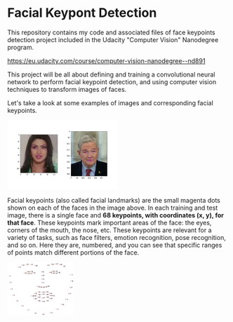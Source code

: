 # Facial Keypont Detection

This repository contains my code and associated files of face keypoints detection project included in the Udacity "Computer Vision" Nanodegree program.

https://eu.udacity.com/course/computer-vision-nanodegree--nd891 

This project will be all about defining and training a convolutional neural network to perform facial keypoint detection, and using computer vision techniques to transform images of faces.  

Let's take a look at some examples of images and corresponding facial keypoints.

<img src='images/key_pts_example.png' width=50% height=50%/>

Facial keypoints (also called facial landmarks) are the small magenta dots shown on each of the faces in the image above. In each training and test image, there is a single face and **68 keypoints, with coordinates (x, y), for that face**.  These keypoints mark important areas of the face: the eyes, corners of the mouth, the nose, etc. These keypoints are relevant for a variety of tasks, such as face filters, emotion recognition, pose recognition, and so on. Here they are, numbered, and you can see that specific ranges of points match different portions of the face.

<img src='images/landmarks_numbered.jpg' width=30% height=30%/>
